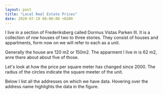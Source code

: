 ```yaml
---
layout: post
title: "Local Real Estate Prices"
date: 2020-07-19 08:00:00 +0200
---
```


<head>
    <script src="https://d3js.org/d3.v4.min.js" charset="utf-8"></script>
</head>

I live in a section of Frederiksberg called Dormus Vistas Parken III. It is a collection of row houses of two to three stories. They consist of houses and appartments, form now on we will refer to each as a unit. 

Generally the house are 120 m2 or 150m2. The apparment I live in is 62 m2, anre there about about five of those.



Let's look at how the price per square meter has changed since 2000. The radius of the circles indicate the square meeter of the unit.
<center>
    <div class="svg-container" id='sales-prices'></div>
</center>
<center>
    <div class="svg-container" id='addressesContainer'></div>
</center>

Below I list all the addresses on which we have data. Hovering over the address name highlights the data in the figure.

<link rel="stylesheet" href="../../../../css/real-estate.css">
<script type='text/javascript' src='../../../../js/real-estate/prices.js'></script>

